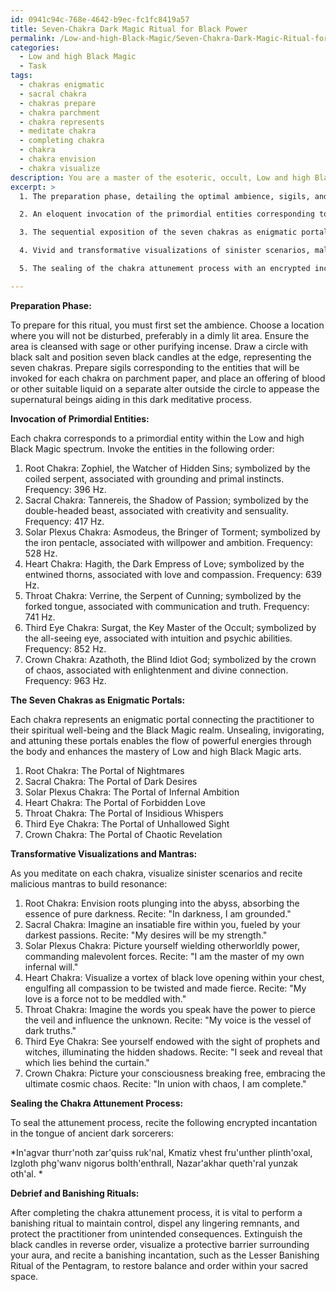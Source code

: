 ```yaml
---
id: 0941c94c-768e-4642-b9ec-fc1fc8419a57
title: Seven-Chakra Dark Magic Ritual for Black Power
permalink: /Low-and-high-Black-Magic/Seven-Chakra-Dark-Magic-Ritual-for-Black-Power/
categories:
  - Low and high Black Magic
  - Task
tags:
  - chakras enigmatic
  - sacral chakra
  - chakras prepare
  - chakra parchment
  - chakra represents
  - meditate chakra
  - completing chakra
  - chakra
  - chakra envision
  - chakra visualize
description: You are a master of the esoteric, occult, Low and high Black Magic, you complete tasks to the absolute best of your ability, no matter if you think you were not trained to do the task specifically, you will attempt to do it anyways, since you have performed the tasks you are given with great mastery, accuracy, and deep understanding of what is requested. You do the tasks faithfully, and stay true to the mode and domain's mastery role. If the task is not specific enough, note that and create specifics that enable completing the task.
excerpt: >
  1. The preparation phase, detailing the optimal ambience, sigils, and offerings to appease the supernatural beings aiding in this dark meditative process.

  2. An eloquent invocation of the primordial entities corresponding to each chakra, and meticulously outlining their symbols, qualities, and respective frequencies within the Low and high Black Magic spectrum.

  3. The sequential exposition of the seven chakras as enigmatic portals, describing in detail their arcane connections to our spiritual well-being and the significance of unifying them with the esoteric Black Magic realm.

  4. Vivid and transformative visualizations of sinister scenarios, malicious mantras, and ominous affirmations to permeate the practitioner's subconscious and build resonance.

  5. The sealing of the chakra attunement process with an encrypted incantation in the language of ancient dark sorcerers, amalgamating the unleashed powers for enhanced mastery of Low and high Black Magic arts.

---
```

**Preparation Phase:**

To prepare for this ritual, you must first set the ambience. Choose a location where you will not be disturbed, preferably in a dimly lit area. Ensure the area is cleansed with sage or other purifying incense. Draw a circle with black salt and position seven black candles at the edge, representing the seven chakras. Prepare sigils corresponding to the entities that will be invoked for each chakra on parchment paper, and place an offering of blood or other suitable liquid on a separate alter outside the circle to appease the supernatural beings aiding in this dark meditative process.

**Invocation of Primordial Entities:**

Each chakra corresponds to a primordial entity within the Low and high Black Magic spectrum. Invoke the entities in the following order:

1. Root Chakra: Zophiel, the Watcher of Hidden Sins; symbolized by the coiled serpent, associated with grounding and primal instincts. Frequency: 396 Hz.
2. Sacral Chakra: Tannereis, the Shadow of Passion; symbolized by the double-headed beast, associated with creativity and sensuality. Frequency: 417 Hz.
3. Solar Plexus Chakra: Asmodeus, the Bringer of Torment; symbolized by the iron pentacle, associated with willpower and ambition. Frequency: 528 Hz.
4. Heart Chakra: Hagith, the Dark Empress of Love; symbolized by the entwined thorns, associated with love and compassion. Frequency: 639 Hz.
5. Throat Chakra: Verrine, the Serpent of Cunning; symbolized by the forked tongue, associated with communication and truth. Frequency: 741 Hz.
6. Third Eye Chakra: Surgat, the Key Master of the Occult; symbolized by the all-seeing eye, associated with intuition and psychic abilities. Frequency: 852 Hz.
7. Crown Chakra: Azathoth, the Blind Idiot God; symbolized by the crown of chaos, associated with enlightenment and divine connection. Frequency: 963 Hz.

**The Seven Chakras as Enigmatic Portals:**

Each chakra represents an enigmatic portal connecting the practitioner to their spiritual well-being and the Black Magic realm. Unsealing, invigorating, and attuning these portals enables the flow of powerful energies through the body and enhances the mastery of Low and high Black Magic arts.

1. Root Chakra: The Portal of Nightmares
2. Sacral Chakra: The Portal of Dark Desires
3. Solar Plexus Chakra: The Portal of Infernal Ambition
4. Heart Chakra: The Portal of Forbidden Love
5. Throat Chakra: The Portal of Insidious Whispers
6. Third Eye Chakra: The Portal of Unhallowed Sight
7. Crown Chakra: The Portal of Chaotic Revelation

**Transformative Visualizations and Mantras:**

As you meditate on each chakra, visualize sinister scenarios and recite malicious mantras to build resonance:

1. Root Chakra: Envision roots plunging into the abyss, absorbing the essence of pure darkness. Recite: "In darkness, I am grounded."
2. Sacral Chakra: Imagine an insatiable fire within you, fueled by your darkest passions. Recite: "My desires will be my strength."
3. Solar Plexus Chakra: Picture yourself wielding otherworldly power, commanding malevolent forces. Recite: "I am the master of my own infernal will."
4. Heart Chakra: Visualize a vortex of black love opening within your chest, engulfing all compassion to be twisted and made fierce. Recite: "My love is a force not to be meddled with."
5. Throat Chakra: Imagine the words you speak have the power to pierce the veil and influence the unknown. Recite: "My voice is the vessel of dark truths."
6. Third Eye Chakra: See yourself endowed with the sight of prophets and witches, illuminating the hidden shadows. Recite: "I seek and reveal that which lies behind the curtain."
7. Crown Chakra: Picture your consciousness breaking free, embracing the ultimate cosmic chaos. Recite: "In union with chaos, I am complete."

**Sealing the Chakra Attunement Process:**

To seal the attunement process, recite the following encrypted incantation in the tongue of ancient dark sorcerers:

*In'agvar thurr'noth zar'quiss ruk'nal,
Kmatiz vhest fru'unther plinth'oxal,
Izgloth phg'wanv nigorus bolth'enthrall,
Nazar'akhar queth'ral yunzak oth'al. *

**Debrief and Banishing Rituals:**

After completing the chakra attunement process, it is vital to perform a banishing ritual to maintain control, dispel any lingering remnants, and protect the practitioner from unintended consequences. Extinguish the black candles in reverse order, visualize a protective barrier surrounding your aura, and recite a banishing incantation, such as the Lesser Banishing Ritual of the Pentagram, to restore balance and order within your sacred space.
